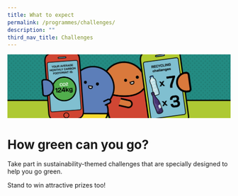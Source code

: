 ```yaml
---
title: What to expect
permalink: /programmes/challenges/
description: ""
third_nav_title: Challenges
---
```

<style>
	
	.btn-link-wrapper {
		flex-wrap: wrap;
		margin-top: 16px;
		width: 70%;
	}
	
	@media screen and (max-width: 768px) {
		.btn-link-wrapper {
			width: 100%;
		}
	}
	
	.btn-link {
		text-align: center;
		display: block;
		color: white !important;
		background-color: #529c56;
		text-decoration: none !important;
		padding: 16px 0;
		border-radius: 24px;
		margin-bottom: 0 !important;
	}
	
</style>

![Challenges and deals](/images/banner%20for%20challenges%20and%20deals.png)
# How green can you go?
Take part in sustainability-themed challenges that are specially designed to help you go green.

Stand to win attractive prizes too!